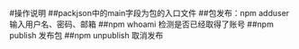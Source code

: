 #操作说明
##packjson中的main字段为包的入口文件
##包发布：npm adduser 输入用户名、密码、邮箱
##npm whoami 检测是否已经取得了账号
##npm publish 发布包
##npm unpublish 取消发布
